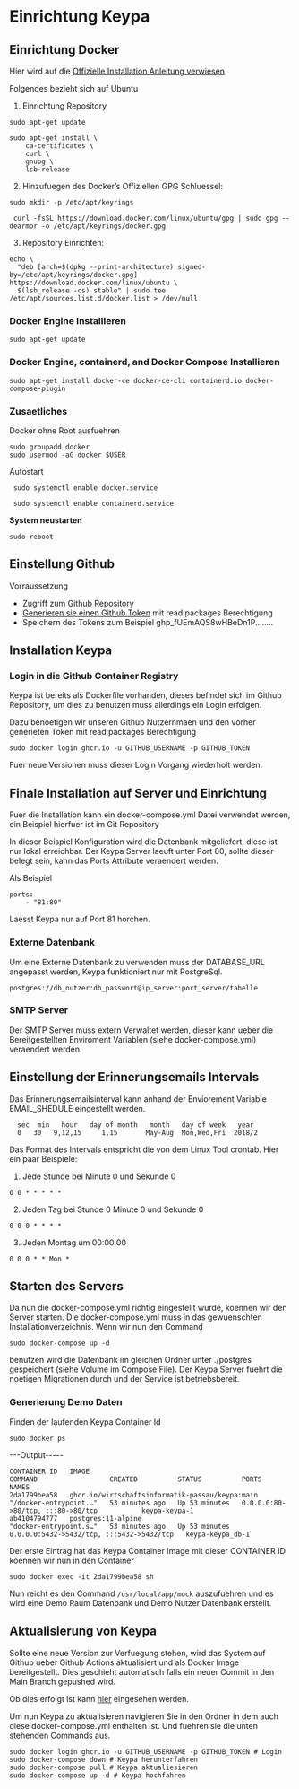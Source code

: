 # Einrichtung Keypa

## Einrichtung Docker
Hier wird auf die 
[Offizielle Installation Anleitung verwiesen](https://docs.docker.com/engine/install/ubuntu/)

Folgendes bezieht sich auf Ubuntu
1. Einrichtung Repository
```
sudo apt-get update

sudo apt-get install \
    ca-certificates \
    curl \
    gnupg \
    lsb-release
```
2. Hinzufuegen des Docker’s Offiziellen GPG Schluessel:
```
sudo mkdir -p /etc/apt/keyrings

 curl -fsSL https://download.docker.com/linux/ubuntu/gpg | sudo gpg --dearmor -o /etc/apt/keyrings/docker.gpg
```
3. Repository Einrichten:
```
echo \
  "deb [arch=$(dpkg --print-architecture) signed-by=/etc/apt/keyrings/docker.gpg] https://download.docker.com/linux/ubuntu \
  $(lsb_release -cs) stable" | sudo tee /etc/apt/sources.list.d/docker.list > /dev/null
```
###  Docker Engine Installieren
```
sudo apt-get update
```
### Docker Engine, containerd, and Docker Compose Installieren
```
sudo apt-get install docker-ce docker-ce-cli containerd.io docker-compose-plugin
```

### Zusaetliches 
Docker ohne Root ausfuehren
```
sudo groupadd docker
sudo usermod -aG docker $USER
```
Autostart
```
 sudo systemctl enable docker.service

 sudo systemctl enable containerd.service
```
**System neustarten**
```
sudo reboot
```

## Einstellung Github
Vorraussetzung
* Zugriff zum Github Repository
* [Generieren sie einen Github Token](https://github.com/settings/tokens/new) mit read:packages Berechtigung
* Speichern des Tokens zum Beispiel ghp_fUEmAQS8wHBeDn1P........
## Installation Keypa
### Login in die Github Container Registry
Keypa ist bereits als Dockerfile vorhanden, dieses befindet sich im Github Repository, um dies zu benutzen muss allerdings ein Login erfolgen. 

Dazu benoetigen wir unseren Github Nutzernmaen und den vorher generieten Token mit read:packages Berechtigung

```
sudo docker login ghcr.io -u GITHUB_USERNAME -p GITHUB_TOKEN
```
Fuer neue Versionen muss dieser Login Vorgang wiederholt werden.
###
## Finale Installation auf Server und Einrichtung
Fuer die Installation kann ein docker-compose.yml Datei verwendet werden, ein Beispiel hierfuer ist im Git Repository

In dieser Beispiel Konfiguration wird die Datenbank mitgeliefert, diese ist nur lokal erreichbar.
Der Keypa Server laeuft unter Port 80, sollte dieser belegt sein, kann das Ports Attribute veraendert werden.

Als Beispiel 
```
ports:
    - "81:80"
```
Laesst Keypa nur auf Port 81 horchen.
### Externe Datenbank
Um eine Externe Datenbank zu verwenden muss der DATABASE_URL angepasst werden, Keypa funktioniert nur mit PostgreSql.
```
postgres://db_nutzer:db_passwort@ip_server:port_server/tabelle
```
### SMTP Server
Der SMTP Server muss extern Verwaltet werden, dieser kann ueber die Bereitgestellten Enviroment Variablen (siehe docker-compose.yml) veraendert werden.

## Einstellung der Erinnerungsemails Intervals

Das Erinnerungsemailsinterval kann anhand der Enviorement Variable EMAIL_SHEDULE eingestellt werden.

```
  sec  min   hour   day of month   month   day of week   year
  0   30   9,12,15     1,15       May-Aug  Mon,Wed,Fri  2018/2
```
Das Format des Intervals entspricht die von dem Linux Tool crontab.
Hier ein paar Beispiele:
1. Jede Stunde bei Minute 0 und Sekunde 0
```
0 0 * * * * *
```
2. Jeden Tag bei Stunde 0 Minute 0 und Sekunde 0
```
0 0 0 * * * *
```
3. Jeden Montag um 00:00:00
```
0 0 0 * * Mon *
```



## Starten des Servers

Da nun die docker-compose.yml richtig eingestellt wurde, koennen wir den Server starten.
Die docker-compose.yml muss in das gewuenschten Installationverzeichnis. Wenn wir nun den Command 
```
sudo docker-compose up -d
```
 benutzen wird die Datenbank im gleichen Ordner unter ./postgres gespeichert (siehe Volume im Compose File).
Der Keypa Server fuehrt die noetigen Migrationen durch und der Service ist betriebsbereit.

### Generierung Demo Daten
Finden der laufenden Keypa Container Id
```
sudo docker ps
```
---Output-----
```
CONTAINER ID   IMAGE                                            COMMAND                  CREATED          STATUS          PORTS                                       NAMES
2da1799bea58   ghcr.io/wirtschaftsinformatik-passau/keypa:main   "/docker-entrypoint.…"   53 minutes ago   Up 53 minutes   0.0.0.0:80->80/tcp, :::80->80/tcp           keypa-keypa-1
ab4104794777   postgres:11-alpine                               "docker-entrypoint.s…"   53 minutes ago   Up 53 minutes   0.0.0.0:5432->5432/tcp, :::5432->5432/tcp   keypa-keypa_db-1
```
Der erste Eintrag hat das Keypa Container Image mit dieser CONTAINER ID koennen wir nun in den Container
```
sudo docker exec -it 2da1799bea58 sh 
```
Nun reicht es den Command `/usr/local/app/mock` auszufuehren und es wird eine Demo Raum Datenbank und Demo Nutzer Datenbank erstellt.

## Aktualisierung von Keypa
Sollte eine neue Version zur Verfuegung stehen, wird das System auf Github ueber Github Actions aktualisiert und als Docker Image bereitgestellt. Dies geschieht automatisch falls ein neuer Commit in den Main Branch gepushed wird.

 Ob dies erfolgt ist kann [hier](https://github.com/Wirtschaftsinformatik-Passau/softwareprojekt-gruppe-1/actions/workflows/build_complete.yaml) eingesehen werden.

Um nun Keypa zu  aktualisieren navigieren Sie in den Ordner in dem auch diese docker-compose.yml enthalten ist.
Und fuehren sie die unten stehenden Commands aus.
```
sudo docker login ghcr.io -u GITHUB_USERNAME -p GITHUB_TOKEN # Login
sudo docker-compose down # Keypa herunterfahren
sudo docker-compose pull # Keypa aktualiesieren
sudo docker-compose up -d # Keypa hochfahren
```
